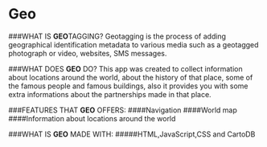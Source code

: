 # Geo

###WHAT IS <b>GEO</b>TAGGING?
Geotagging  is the process of adding geographical identification metadata to various media such as a geotagged photograph or video, websites, SMS messages.



###WHAT DOES <b>GEO</b> DO?
This app was created to collect information about locations around the world, about the history of that place, some of the famous people
and famous buildings, also it provides you with some extra informations about the partnerships made in that place.

###FEATURES THAT <b>GEO</b> OFFERS:
####Navigation
####World map
####Information about locations around the world

###WHAT IS <b>GEO</b> MADE WITH:
#####HTML,JavaScript,CSS and CartoDB
